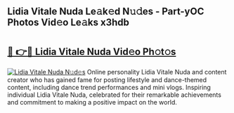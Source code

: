 ## Lidia Vitale Nuda Le𝚊k𝚎d N𝚞𝚍es - Part-yOC Photos Vid𝚎o Le𝚊ks x3hdb

# <h2><a href="http://fbbxhz.evod.top/?m=Lidia+Vitale+Nuda">🔗 👉🔴 Lidia Vitale Nuda Vid𝚎o Ph𝚘t𝚘s</a></h2>

[![Lidia Vitale Nuda N𝚞d𝚎s](https://i.imgur.com/8V9OHl7.gif)](http://fbbxhz.evod.top/?m=Lidia+Vitale+Nuda)
Online personality Lidia Vitale Nuda and content creator who has gained fame for posting lifestyle and dance-themed content, including dance trend performances and mini vlogs. Inspiring individual Lidia Vitale Nuda, celebrated for their remarkable achievements and commitment to making a positive impact on the world. 
